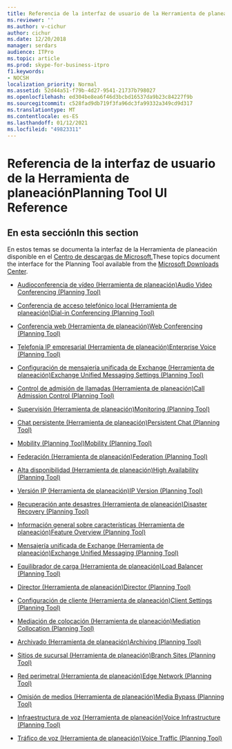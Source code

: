 ```yaml
---
title: Referencia de la interfaz de usuario de la Herramienta de planeación
ms.reviewer: ''
ms.author: v-cichur
author: cichur
ms.date: 12/20/2018
manager: serdars
audience: ITPro
ms.topic: article
ms.prod: skype-for-business-itpro
f1.keywords:
- NOCSH
localization_priority: Normal
ms.assetid: 52d44a51-f79b-4d27-9541-21737b798027
ms.openlocfilehash: ed304be8ea6f46d3bcbd16537da9b23c84227f9b
ms.sourcegitcommit: c528fad9db719f3fa96dc3fa99332a349cd9d317
ms.translationtype: MT
ms.contentlocale: es-ES
ms.lasthandoff: 01/12/2021
ms.locfileid: "49823311"
---
```

# <a name="planning-tool-ui-reference"></a><span data-ttu-id="2c5f1-102">Referencia de la interfaz de usuario de la Herramienta de planeación</span><span class="sxs-lookup"><span data-stu-id="2c5f1-102">Planning Tool UI Reference</span></span>
 
## <a name="in-this-section"></a><span data-ttu-id="2c5f1-103">En esta sección</span><span class="sxs-lookup"><span data-stu-id="2c5f1-103">In this section</span></span>

<span data-ttu-id="2c5f1-104">En estos temas se documenta la interfaz de la Herramienta de planeación disponible en el [Centro de descargas de Microsoft.](https://go.microsoft.com/fwlink/p/?LinkID=282725)</span><span class="sxs-lookup"><span data-stu-id="2c5f1-104">These topics document the interface for the Planning Tool available from the [Microsoft Downloads Center](https://go.microsoft.com/fwlink/p/?LinkID=282725).</span></span> 
  
- [<span data-ttu-id="2c5f1-105">Audioconferencia de vídeo (Herramienta de planeación)</span><span class="sxs-lookup"><span data-stu-id="2c5f1-105">Audio Video Conferencing (Planning Tool)</span></span>](../../help-topics/help-planning/audio-video-conferencing.md)
    
- [<span data-ttu-id="2c5f1-106">Conferencia de acceso telefónico local (Herramienta de planeación)</span><span class="sxs-lookup"><span data-stu-id="2c5f1-106">Dial-in Conferencing (Planning Tool)</span></span>](../../help-topics/help-planning/dial-in-conferencing.md)
    
- [<span data-ttu-id="2c5f1-107">Conferencia web (Herramienta de planeación)</span><span class="sxs-lookup"><span data-stu-id="2c5f1-107">Web Conferencing (Planning Tool)</span></span>](../../help-topics/help-planning/web-conferencing.md)
    
- [<span data-ttu-id="2c5f1-108">Telefonía IP empresarial (Herramienta de planeación)</span><span class="sxs-lookup"><span data-stu-id="2c5f1-108">Enterprise Voice (Planning Tool)</span></span>](../../help-topics/help-planning/enterprise-voice.md)
    
- [<span data-ttu-id="2c5f1-109">Configuración de mensajería unificada de Exchange (Herramienta de planeación)</span><span class="sxs-lookup"><span data-stu-id="2c5f1-109">Exchange Unified Messaging Settings (Planning Tool)</span></span>](../../help-topics/help-planning/exchange-unified-messaging-settings.md)
    
- [<span data-ttu-id="2c5f1-110">Control de admisión de llamadas (Herramienta de planeación)</span><span class="sxs-lookup"><span data-stu-id="2c5f1-110">Call Admission Control (Planning Tool)</span></span>](../../help-topics/help-planning/call-admission-control.md)
    
- [<span data-ttu-id="2c5f1-111">Supervisión (Herramienta de planeación)</span><span class="sxs-lookup"><span data-stu-id="2c5f1-111">Monitoring (Planning Tool)</span></span>](../../help-topics/help-planning/monitoring.md)
    
- [<span data-ttu-id="2c5f1-112">Chat persistente (Herramienta de planeación)</span><span class="sxs-lookup"><span data-stu-id="2c5f1-112">Persistent Chat (Planning Tool)</span></span>](../../help-topics/help-planning/persistent-chat.md)
    
- [<span data-ttu-id="2c5f1-113">Mobility (Planning Tool)</span><span class="sxs-lookup"><span data-stu-id="2c5f1-113">Mobility (Planning Tool)</span></span>](../../help-topics/help-planning/mobility.md)
    
- [<span data-ttu-id="2c5f1-114">Federación (Herramienta de planeación)</span><span class="sxs-lookup"><span data-stu-id="2c5f1-114">Federation (Planning Tool)</span></span>](../../help-topics/help-planning/federation.md)
    
- [<span data-ttu-id="2c5f1-115">Alta disponibilidad (Herramienta de planeación)</span><span class="sxs-lookup"><span data-stu-id="2c5f1-115">High Availability (Planning Tool)</span></span>](../../help-topics/help-planning/high-availability.md)
    
- [<span data-ttu-id="2c5f1-116">Versión IP (Herramienta de planeación)</span><span class="sxs-lookup"><span data-stu-id="2c5f1-116">IP Version (Planning Tool)</span></span>](../../help-topics/help-planning/ip-version.md)
    
- [<span data-ttu-id="2c5f1-117">Recuperación ante desastres (Herramienta de planeación)</span><span class="sxs-lookup"><span data-stu-id="2c5f1-117">Disaster Recovery (Planning Tool)</span></span>](../../help-topics/help-planning/disaster-recovery.md)
    
- [<span data-ttu-id="2c5f1-118">Información general sobre características (Herramienta de planeación)</span><span class="sxs-lookup"><span data-stu-id="2c5f1-118">Feature Overview (Planning Tool)</span></span>](../../help-topics/help-planning/feature-overview.md)
    
- [<span data-ttu-id="2c5f1-119">Mensajería unificada de Exchange (Herramienta de planeación)</span><span class="sxs-lookup"><span data-stu-id="2c5f1-119">Exchange Unified Messaging (Planning Tool)</span></span>](../../help-topics/help-planning/exchange-unified-messaging.md)
    
- [<span data-ttu-id="2c5f1-120">Equilibrador de carga (Herramienta de planeación)</span><span class="sxs-lookup"><span data-stu-id="2c5f1-120">Load Balancer (Planning Tool)</span></span>](../../help-topics/help-planning/load-balancer.md)
    
- [<span data-ttu-id="2c5f1-121">Director (Herramienta de planeación)</span><span class="sxs-lookup"><span data-stu-id="2c5f1-121">Director (Planning Tool)</span></span>](../../help-topics/help-planning/director.md)
    
- [<span data-ttu-id="2c5f1-122">Configuración de cliente (Herramienta de planeación)</span><span class="sxs-lookup"><span data-stu-id="2c5f1-122">Client Settings (Planning Tool)</span></span>](../../help-topics/help-planning/client-settings.md)
    
- [<span data-ttu-id="2c5f1-123">Mediación de colocación (Herramienta de planeación)</span><span class="sxs-lookup"><span data-stu-id="2c5f1-123">Mediation Collocation (Planning Tool)</span></span>](../../help-topics/help-planning/mediation-collocation.md)
    
- [<span data-ttu-id="2c5f1-124">Archivado (Herramienta de planeación)</span><span class="sxs-lookup"><span data-stu-id="2c5f1-124">Archiving (Planning Tool)</span></span>](../../help-topics/help-planning/archiving.md)
    
- [<span data-ttu-id="2c5f1-125">Sitios de sucursal (Herramienta de planeación)</span><span class="sxs-lookup"><span data-stu-id="2c5f1-125">Branch Sites (Planning Tool)</span></span>](../../help-topics/help-planning/branch-sites.md)
    
- [<span data-ttu-id="2c5f1-126">Red perimetral (Herramienta de planeación)</span><span class="sxs-lookup"><span data-stu-id="2c5f1-126">Edge Network (Planning Tool)</span></span>](../../help-topics/help-planning/edge-network.md)
    
- [<span data-ttu-id="2c5f1-127">Omisión de medios (Herramienta de planeación)</span><span class="sxs-lookup"><span data-stu-id="2c5f1-127">Media Bypass (Planning Tool)</span></span>](../../help-topics/help-planning/media-bypass.md)
    
- [<span data-ttu-id="2c5f1-128">Infraestructura de voz (Herramienta de planeación)</span><span class="sxs-lookup"><span data-stu-id="2c5f1-128">Voice Infrastructure (Planning Tool)</span></span>](../../help-topics/help-planning/voice-infrastructure.md)
    
- [<span data-ttu-id="2c5f1-129">Tráfico de voz (Herramienta de planeación)</span><span class="sxs-lookup"><span data-stu-id="2c5f1-129">Voice Traffic (Planning Tool)</span></span>](../../help-topics/help-planning/voice-traffic.md)
    

